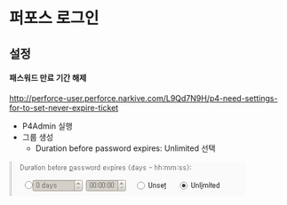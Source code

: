 퍼포스 로그인
=============




설정
----

#### 패스워드 만료 기간 해제

<http://perforce-user.perforce.narkive.com/L9Qd7N9H/p4-need-settings-for-to-set-never-expire-ticket>

* P4Admin 실행
* 그룹 생성
	* Duration before password expires: Unlimited 선택

<p><img src="./images/p4admin_group_pref_password_expires.png"/></p>
